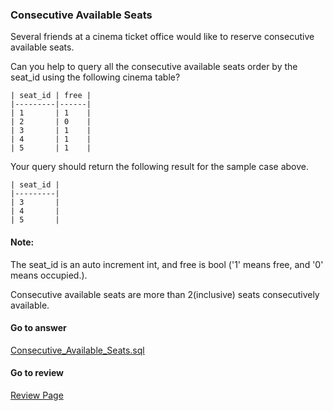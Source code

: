 ### Consecutive Available Seats


Several friends at a cinema ticket office would like to reserve consecutive available seats.

Can you help to query all the consecutive available seats order by the seat_id using the following cinema table?

```
| seat_id | free |
|---------|------|
| 1       | 1    |
| 2       | 0    |
| 3       | 1    |
| 4       | 1    |
| 5       | 1    |
```

Your query should return the following result for the sample case above.
 
```
| seat_id |
|---------|
| 3       |
| 4       |
| 5       |
```

#### Note:

The seat_id is an auto increment int, and free is bool ('1' means free, and '0' means occupied.).

Consecutive available seats are more than 2(inclusive) seats consecutively available.


####  Go to answer

[Consecutive_Available_Seats.sql](https://github.com/Kelv1nYu/LeetCode_Practices/blob/master/Code/Consecutive_Available_Seats.sql)

#### Go to review

[Review Page](https://github.com/Kelv1nYu/LeetCode_Practices/blob/master/ReviewPage.md)

